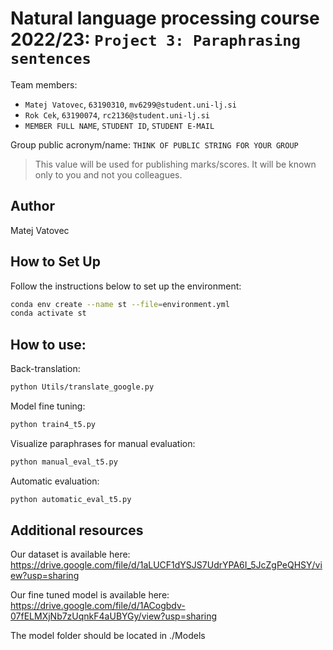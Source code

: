 # Natural language processing course 2022/23: `Project 3: Paraphrasing sentences`

Team members:
 * `Matej Vatovec`, `63190310`, `mv6299@student.uni-lj.si`
 * `Rok Cek`, `63190074`, `rc2136@student.uni-lj.si`
 * `MEMBER FULL NAME`, `STUDENT ID`, `STUDENT E-MAIL`
 
Group public acronym/name: `THINK OF PUBLIC STRING FOR YOUR GROUP`
 > This value will be used for publishing marks/scores. It will be known only to you and not you colleagues.

## Author
Matej Vatovec

## How to Set Up

Follow the instructions below to set up the environment:

```sh
conda env create --name st --file=environment.yml
conda activate st
```

## How to use:
Back-translation:
```sh
python Utils/translate_google.py
```
Model fine tuning:

```sh
python train4_t5.py
```

Visualize paraphrases for manual evaluation:

```sh
python manual_eval_t5.py
```

Automatic evaluation:
```sh
python automatic_eval_t5.py
```
## Additional resources
Our dataset is available here: https://drive.google.com/file/d/1aLUCF1dYSJS7UdrYPA6I_5JcZgPeQHSY/view?usp=sharing

Our fine tuned model is available here: https://drive.google.com/file/d/1ACogbdv-07fELMXjNb7zUqnkF4aUBYGy/view?usp=sharing

The model folder should be located in ./Models